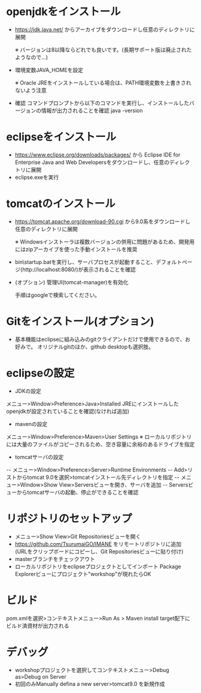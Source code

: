 # openjdkをインストール
 - https://jdk.java.net/ からアーカイブをダウンロードし任意のディレクトリに展開

   ※ バージョンは8以降ならどれでも良いです。(長期サポート版は廃止されたようなので...)
 - 環境変数JAVA_HOMEを設定
   
   ※ Oracle JREをインストールしている場合は、PATH環境変数を上書きされないよう注意
 - 確認
   コマンドプロンプトから以下のコマンドを実行し、インストールしたバージョンの情報が出力されることを確認
	java -version
 
# eclipseをインストール
 - https://www.eclipse.org/downloads/packages/ から Eclipse IDE for Enterprise Java and Web Developersをダウンロードし、任意のディレクトリに展開
 - eclipse.exeを実行

# tomcatのインストール
 - https://tomcat.apache.org/download-90.cgi から9.0系をダウンロードし任意のディレクトリに展開
 
   ※ Windowsインストーラは複数バージョンの併用に問題があるため、開発用にはzipアーカイブを使った手動インストールを推奨
 - bin\startup.batを実行し、サーバプロセスが起動すること、デフォルトページ(http://localhost:8080/)が表示されることを確認
 - (オプション) 管理UI(tomcat-manager)を有効化
   
   手順はgoogleで検索してください。

# Gitをインストール(オプション)
 - 基本機能はeclipseに組み込みのgitクライアントだけで使用できるので、お好みで。
   オリジナルgitのほか、github desktopも選択肢。

# eclipseの設定
 - JDKの設定
 
  メニュー>Window>Preference>Java>Installed JREにインストールしたopenjdkが設定されていることを確認(なければ追加)
 - mavenの設定
 
 メニュー>Window>Preference>Maven>User Settings
  ※ ローカルリポジトリには大量のファイルがコピーされるため、空き容量に余裕のあるドライブを指定
 - tomcatサーバの設定
 
 -- メニュー>Window>Preference>Server>Runtime Environments
 -- Add>リストからtomcat 9.0を選択>tomcatインストール先ディレクトリを指定
 -- メニュー>Window>Show View>Serversビューを開き、サーバを追加
 -- Serversビューからtomcatサーバの起動、停止ができることを確認

# リポジトリのセットアップ
 - メニュー>Show View>Git Repositoriesビューを開く
 - https://github.com/TsurumaiGO/IMANE をリモートリポジトリに追加
  (URLをクリップボードにコピーし、Git Repositoriesビューに貼り付け)
 - masterブランチをチェックアウト
 - ローカルリポジトリをeclipseプロジェクトとしてインポート
   Package Explorerビューにプロジェクト"workshop"が現れたらOK

# ビルド
 pom.xmlを選択>コンテキストメニュー>Run As > Maven install
 target配下にビルド済資材が出力される

# デバッグ
 - workshopプロジェクトを選択してコンテキストメニュー>Debug as>Debug on Server
 - 初回のみManually defina a new server>tomcat9.0 を新規作成

